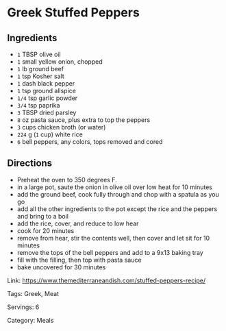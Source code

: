 # Greek Stuffed Peppers

## Ingredients

- `1` TBSP olive oil
- `1` small yellow onion, chopped
- `1` lb ground beef
- `1` tsp Kosher salt
- `1` dash black pepper
- `1` tsp ground allspice
- `1/4` tsp garlic powder
- `3/4` tsp paprika
- `3` TBSP dried parsley
- `8` oz pasta sauce, plus extra to top the peppers
- `3` cups chicken broth (or water)
- `224` g (`1` cup) white rice
- `6` bell peppers, any colors, tops removed and cored

## Directions

- Preheat the oven to 350 degrees F.
- in a large pot, saute the onion in olive oil over low heat for 10 minutes
- add the ground beef, cook fully through and chop with a spatula as you go
- add all the other ingredients to the pot except the rice and the peppers and bring to a boil
- add the rice, cover, and reduce to low hear
- cook for 20 minutes
- remove from hear, stir the contents well, then cover and let sit for 10 minutes
- remove the tops of the bell peppers and add to a 9x13 baking tray
- fill with the filling, then top with pasta sauce
- bake uncovered for 30 minutes

Link: https://www.themediterraneandish.com/stuffed-peppers-recipe/

Tags: Greek, Meat

Servings: 6

Category: Meals